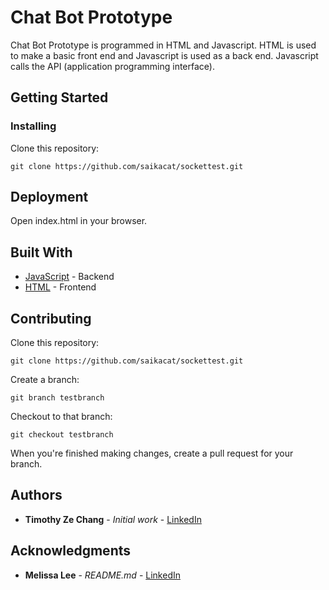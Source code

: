 # Chat Bot Prototype

Chat Bot Prototype is programmed in HTML and Javascript. HTML is used to make a basic front end and Javascript is used as a back end. Javascript calls the API (application programming interface).

## Getting Started


### Installing

Clone this repository:

```
git clone https://github.com/saikacat/sockettest.git

```

## Deployment

Open index.html in your browser.

## Built With

* [JavaScript](https://www.javascript.com/) - Backend
* [HTML](https://www.w3schools.com/html/) - Frontend

## Contributing

Clone this repository: 

```
git clone https://github.com/saikacat/sockettest.git

```

Create a branch: 

```
git branch testbranch

```

Checkout to that branch:

```
git checkout testbranch

```

When you're finished making changes, create a pull request for your branch.



## Authors

* **Timothy Ze Chang** - *Initial work* - [LinkedIn](https://www.linkedin.com/in/timothy-chang-90b52b164/)


## Acknowledgments

* **Melissa Lee** - *README.md* - [LinkedIn](https://www.linkedin.com/in/melslee/)
